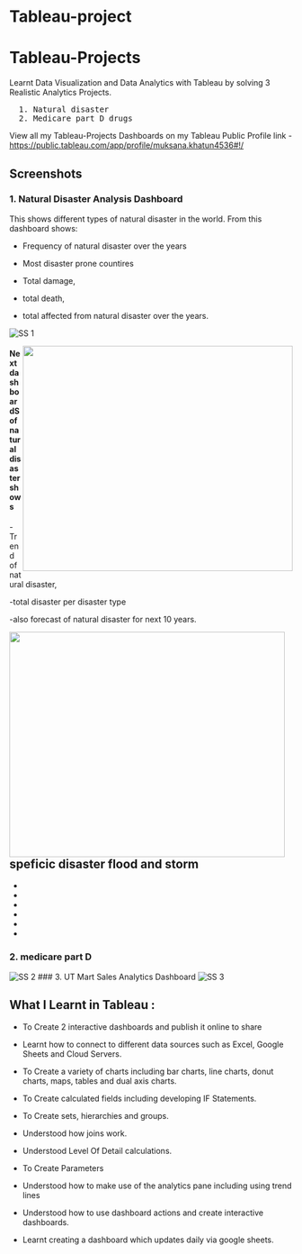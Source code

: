 # Tableau-project
# Tableau-Projects
Learnt Data Visualization and Data Analytics with Tableau by solving 3 Realistic Analytics Projects.
  <pre>
  1. Natural disaster  
  2. Medicare part D drugs  </pre>
  
  
View all my Tableau-Projects Dashboards on my Tableau Public Profile link -
https://public.tableau.com/app/profile/muksana.khatun4536#!/
## Screenshots
### 1. Natural Disaster Analysis Dashboard
This shows different types of natural disaster in the world. From this dashboard shows:

- Frequency of natural disaster over the years

- Most disaster prone countires

- Total damage,

- total death,

- total affected from natural disaster over the years.

<img src="https://github.com/muksanakhatun/Tableau-project/blob/main/natural%20dis%20front%20page.png" alt="SS 1"/>


<a href="https://github.com/muksanakhatun/Tableau-project/blob/main/natural%20disaster%202nd.png"><img align="right" width="480" height="400" src="https://github.com/muksanakhatun/Tableau-project/blob/main/natural%20disaster%202nd.png"></a>
<!-- <a href="https://github.com/muksanakhatun/Tableau-project/blob/main/natural%20disaster%202nd.png"><img align="right" width="480" height="400" src="https://github.com/muksanakhatun/Tableau-project/blob/main/natural%20disaster%202nd.png"></a> -->


#### Next dashboardS of natural disaster shows
-Trend of natural disaster, 

-total disaster per disaster type 

-also forecast of natural disaster for next 10 years.

<a href="https://github.com/muksanakhatun/Tableau-project/blob/main/natural%20disaster%203rd.png"><img align="left" width="490" height="400" src="https://github.com/muksanakhatun/Tableau-project/blob/main/natural%20disaster%203rd.png"></a>
<!-- <a href="https://github.com/muksanakhatun/Tableau-project/blob/main/natural%20disaster%203rd.png"><img align="left" width="490" height="400" src="https://github.com/muksanakhatun/Tableau-project/blob/main/natural%20disaster%203rd.png"></a> -->


speficic disaster flood and storm 
-
-
-
-
-
-
-

### 2. medicare part D 
<img src="https://github.com pic link Image.PNG" alt="SS 2"/>
### 3. UT Mart Sales Analytics Dashboard

<img src="https://github.com/pic linkPNG.PNG" alt="SS 3"/>



## What I Learnt in Tableau :



  - To Create 2 interactive dashboards and publish it online to share

  - Learnt how to connect to different data sources such as Excel, Google Sheets and Cloud Servers.

  - To Create a variety of charts including bar charts, line charts, donut charts, maps, tables and dual axis charts.

  - To Create calculated fields including developing IF Statements.

  - To Create sets, hierarchies and groups.

  - Understood how joins work.

  - Understood Level Of Detail calculations.

  - To Create Parameters

  - Understood how to make use of the analytics pane including using trend lines

  - Understood how to use dashboard actions and create interactive dashboards.

  - Learnt creating a dashboard which updates daily via google sheets.            
